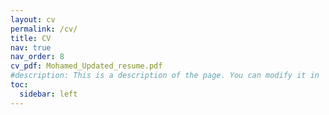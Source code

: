 ```yaml
---
layout: cv
permalink: /cv/
title: CV
nav: true
nav_order: 8
cv_pdf: Mohamed_Updated_resume.pdf
#description: This is a description of the page. You can modify it in '_pages/cv.md'. You can also change or remove the top pdf download button.
toc:
  sidebar: left
---
```

